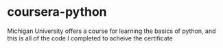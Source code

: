 # coursera-python
Michigan University offers a course for learning the basics of python, and this is all of the code I completed to acheive the certificate
